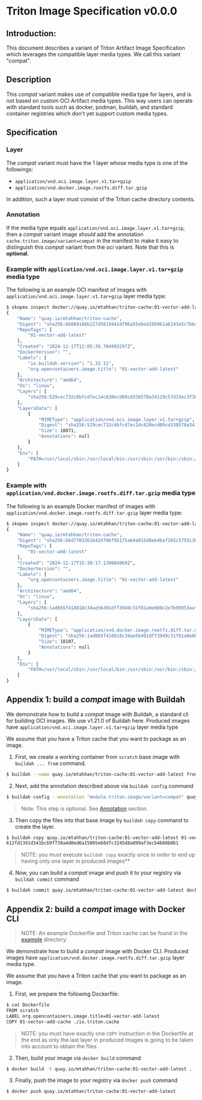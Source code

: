
# Triton Image Specification v0.0.0

## Introduction:

This document describes a variant of Triton Artifact Image Specification
which leverages the compatible layer media types. We call this variant "compat".

## Description

This *compat* variant makes use of compatible media type for layers, and is not
based on custom OCI Artifact media types. This way users can operate with
standard tools such as docker, podman, buildah, and standard container
registries which don't yet support custom media types.

## Specification

### Layer

The *compat* variant must have the 1 layer whose media type is one of the
followings:

- `application/vnd.oci.image.layer.v1.tar+gzip`
- `application/vnd.docker.image.rootfs.diff.tar.gzip`

In addition, such a layer must consist of the Triton cache directory
contents.

### Annotation

If the media type equals `application/vnd.oci.image.layer.v1.tar+gzip`, then a
*compat* variant image *should* add the annotation `cache.triton.image/variant=compat`
in the manifest to make it easy to distinguish this *compat* variant from the
*oci* variant. Note that this is **optional**.

### Example with `application/vnd.oci.image.layer.v1.tar+gzip` media type

The following is an example OCI manifest of images with
`application/vnd.oci.image.layer.v1.tar+gzip` layer media type:

```bash
$ skopeo inspect docker://quay.io/mtahhan/triton-cache:01-vector-add-latest
{
    "Name": "quay.io/mtahhan/triton-cache",
    "Digest": "sha256:6b869186b227d5819441d796a55ebed19b961a6143e5c7bbcd05d69b78f4cd29",
    "RepoTags": [
        "01-vector-add-latest"
    ],
    "Created": "2024-12-17T12:05:39.704993297Z",
    "DockerVersion": "",
    "Labels": {
        "io.buildah.version": "1.33.11",
        "org.opencontainers.image.title": "01-vector-add-latest"
    },
    "Architecture": "amd64",
    "Os": "linux",
    "Layers": [
        "sha256:529cec732c6bfcd7ec14c620ecd89cd338578a34129c57d33ec3f30f9c4a069c"
    ],
    "LayersData": [
        {
            "MIMEType": "application/vnd.oci.image.layer.v1.tar+gzip",
            "Digest": "sha256:529cec732c6bfcd7ec14c620ecd89cd338578a34129c57d33ec3f30f9c4a069c",
            "Size": 18871,
            "Annotations": null
        }
    ],
    "Env": [
        "PATH=/usr/local/sbin:/usr/local/bin:/usr/sbin:/usr/bin:/sbin:/bin"
    ]
}
```

### Example with `application/vnd.docker.image.rootfs.diff.tar.gzip` media type

The following is an example Docker manifest of images with
`application/vnd.docker.image.rootfs.diff.tar.gzip` layer media type:

```bash
$ skopeo inspect docker://quay.io/mtahhan/triton-cache:01-vector-add-latest
{
    "Name": "quay.io/mtahhan/triton-cache",
    "Digest": "sha256:b6d7703261642df0bf95175a64a01548eb4baf265c5755c30ede0fea03cd5d97",
    "RepoTags": [
        "01-vector-add-latest"
    ],
    "Created": "2024-12-17T15:30:17.139084969Z",
    "DockerVersion": "",
    "Labels": {
        "org.opencontainers.image.title": "01-vector-add-latest"
    },
    "Architecture": "amd64",
    "Os": "linux",
    "Layers": [
        "sha256:1ad665f418818c34ae56491dff3949c31f81a0e089c2e7b95053aaf4e299f452"
    ],
    "LayersData": [
        {
            "MIMEType": "application/vnd.docker.image.rootfs.diff.tar.gzip",
            "Digest": "sha256:1ad665f418818c34ae56491dff3949c31f81a0e089c2e7b95053aaf4e299f452",
            "Size": 18107,
            "Annotations": null
        }
    ],
    "Env": [
        "PATH=/usr/local/sbin:/usr/local/bin:/usr/sbin:/usr/bin:/sbin:/bin"
    ]
}
```

## Appendix 1: build a *compat* image with Buildah

We demonstrate how to build a *compat* image with Buildah, a standard cli
for building OCI images. We use v1.21.0 of Buildah here. Produced images
have `application/vnd.oci.image.layer.v1.tar+gzip` layer media type

We assume that you have a Triton cache that you want to package as an image.

1. First, we create a working container from `scratch` base image with
`buildah ... from` command.

```bash
$ buildah --name quay.io/mtahhan/triton-cache:01-vector-add-latest from scratch
```

2. Next, add the annotation described above via `buildah config` command

```bash
$ buildah config --annotation "module.triton.image/variant=compat" quay.io/mtahhan/triton-cache:01-vector-add-latest
```

> Note: This step is optional. See [Annotation](#annotation) section.


3. Then copy the files into that base image by `buildah copy` command
to create the layer.

```bash
$ buildah copy quay.io/mtahhan/triton-cache:01-vector-add-latest 01-vector-add-cache/ ./io.triton.cache
612fd1391d341bcb9f738a4d0ed6a15095e68dfc3245d8a899af3ecb4b60b8b1
```

> NOTE: you must execute `buildah copy` exactly once in order to end
> up having only one layer in produced images**

4. Now, you can build a *compat* image and push it to your registry
via `buildah commit` command

```bash
$ buildah commit quay.io/mtahhan/triton-cache:01-vector-add-latest docker://quay.io/mtahhan/triton-cache:01-vector-add-latest
```

## Appendix 2: build a *compat* image with Docker CLI

> NOTE: An example Dockerfile and Triton cache can be found in the
[example](./example/) directory.

We demonstrate how to build a *compat* image with Docker CLI. Produced
images have `application/vnd.docker.image.rootfs.diff.tar.gzip` layer
media type.

We assume that you have a Triton cache that you want to package as an image.

1. First, we prepare the following Dockerfile:

```bash
$ cat Dockerfile
FROM scratch
LABEL org.opencontainers.image.title=01-vector-add-latest
COPY 01-vector-add-cache ./io.triton.cache
```

> NOTE: you must have exactly one `COPY` instruction in the Dockerfile
  at the end as only the last layer in produced images is going to be
  taken into account to obtain the files.

2. Then, build your image via `docker build` command

```bash
$ docker build -t quay.io/mtahhan/triton-cache:01-vector-add-latest .
```

3. Finally, push the image to your registry via `docker push` command

```bash
$ docker push quay.io/mtahhan/triton-cache:01-vector-add-latest
```
